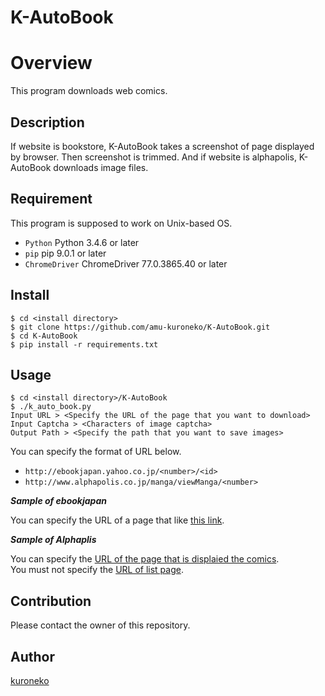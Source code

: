 K-AutoBook
====

# Overview

This program downloads web comics.

## Description

If website is bookstore, K-AutoBook takes a screenshot of page displayed by browser.
Then screenshot is trimmed.
And if website is alphapolis, K-AutoBook downloads image files.

## Requirement

This program is supposed to work on Unix-based OS.

* `Python` Python 3.4.6 or later
* `pip` pip 9.0.1 or later
* `ChromeDriver` ChromeDriver 77.0.3865.40 or later

## Install

    $ cd <install directory>
    $ git clone https://github.com/amu-kuroneko/K-AutoBook.git
    $ cd K-AutoBook
    $ pip install -r requirements.txt

## Usage

    $ cd <install directory>/K-AutoBook
    $ ./k_auto_book.py
    Input URL > <Specify the URL of the page that you want to download>
    Input Captcha > <Characters of image captcha>
    Output Path > <Specify the path that you want to save images>

You can specify the format of URL below.

* `http://ebookjapan.yahoo.co.jp/<number>/<id>`
* `http://www.alphapolis.co.jp/manga/viewManga/<number>`

_**Sample of ebookjapan**_

You can specify the URL of a page that like [this link](https://ebookjapan.yahoo.co.jp/books/145222/A000100547).

_**Sample of Alphaplis**_

You can specify the [URL of the page that is displaied the comics](http://www.alphapolis.co.jp/manga/viewManga/46).  
You must not specify the [URL of list page](http://www.alphapolis.co.jp/manga/viewOpening/138000030/).

## Contribution

Please contact the owner of this repository.

## Author

[kuroneko](https://github.com/amu-kuroneko)

